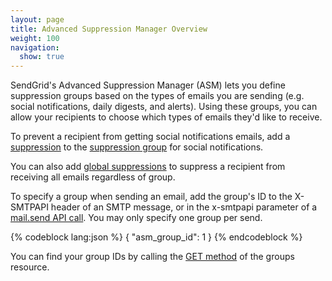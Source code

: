 ```yaml
---
layout: page
title: Advanced Suppression Manager Overview
weight: 100
navigation:
  show: true
---
```


SendGrid's Advanced Suppression Manager (ASM) lets you define suppression groups
based on the types of emails you are sending (e.g. social notifications, daily digests,
and alerts). Using these groups, you can allow your recipients to choose
which types of emails they'd like to receive.

To prevent a recipient from getting social notifications
emails, add a [suppression]({{root_url}}/API_Reference/Web_API_v3/Advanced_Suppression_Manager/suppressions.html) to the [suppression group]({{root_url}}/API_Reference/Web_API_v3/Advanced_Suppression_Manager/groups.html) for social
notifications.

You can also add [global suppressions]({{root_url}}/API_Reference/Web_API_v3/Advanced_Suppression_Manager/global_suppressions.html) to suppress a recipient from receiving all emails regardless of group.

To specify a group when sending an email, add the group's ID to the X-SMTPAPI header of an SMTP message, or in the x-smtpapi parameter of a [mail.send API
call]({{root_url}}/API_Reference/Web_API/mail.html). You may only
specify one group per send.

{% codeblock lang:json %}
{
  "asm_group_id": 1
}
{% endcodeblock %}

You can find your group IDs by calling the [GET method]({{root_url}}/API_Reference/Web_API_v3/Advanced_Suppression_Manager/groups.html#-GET) of the groups resource.
